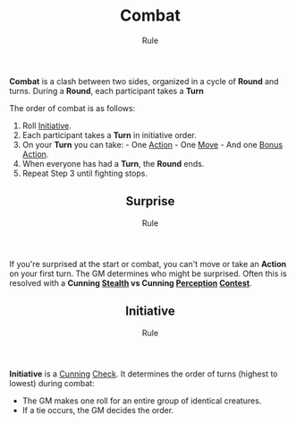 <header>

# Combat

<p class="subheading">Rule</p>

</header>

**Combat** is a clash between two sides, organized in a cycle of **Round** and turns. During a **Round**, each participant takes a **Turn**

The order of combat is as follows:

  1. Roll [Initiative](pages/combat/index.md#initiative).
  2. Each participant takes a **Turn** in initiative order.
  3. On your **Turn** you can take:
    - One [Action](pages/combat/actions.md)
    - One [Move](pages/combat/moves.md)
    - And one [Bonus Action](pages/combat/bonus-actions.md).
  4. When everyone has had a **Turn**, the **Round** ends.
  5. Repeat Step 3 until fighting stops.

<header>

## Surprise

<p class="subheading">Rule</p>

</header>

If you're surprised at the start or combat, you can't move or take an **Action** on your first turn. The GM determines who might be surprised. Often this is resolved with a **Cunning [Stealth](pages/characters/skills.md#stealth) vs Cunning [Perception](pages/characters/skills.md#perception) [Contest](pages/rules/rolling/contests.md)**.

<header>

## Initiative

<p class="subheading">Rule</p>

</header>

**Initiative** is a [Cunning](pages/characters/attributes.md?id=cunning) [Check](pages/rules/rolling/checks.md). It determines the order of turns (highest to lowest) during combat:

 + The GM makes one roll for an entire group of identical creatures.
 + If a tie occurs, the GM decides the order.
